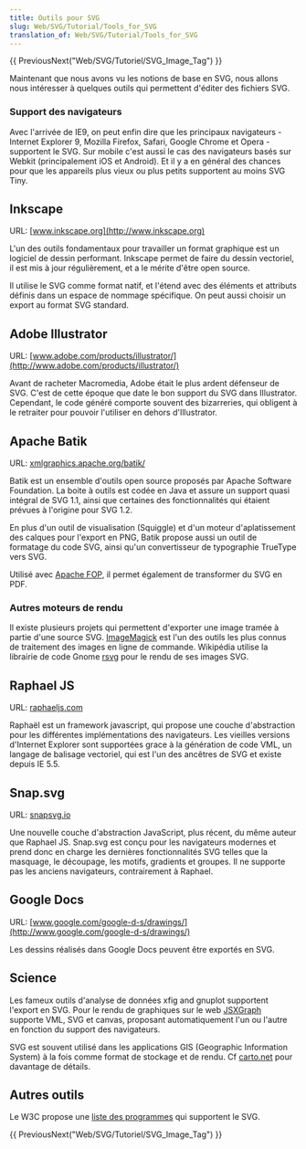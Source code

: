 ```yaml
---
title: Outils pour SVG
slug: Web/SVG/Tutorial/Tools_for_SVG
translation_of: Web/SVG/Tutorial/Tools_for_SVG
---
```


{{ PreviousNext("Web/SVG/Tutoriel/SVG_Image_Tag") }}

Maintenant que nous avons vu les notions de base en SVG, nous allons nous intéresser à quelques outils qui permettent d'éditer des fichiers SVG.

### Support des navigateurs

Avec l'arrivée de IE9, on peut enfin dire que les principaux navigateurs - Internet Explorer 9, Mozilla Firefox, Safari, Google Chrome et Opera - supportent le SVG. Sur mobile c'est aussi le cas des navigateurs basés sur Webkit (principalement iOS et Android). Et il y a en général des chances pour que les appareils plus vieux ou plus petits supportent au moins SVG Tiny.

## Inkscape

URL: [www.inkscape.org](http://www.inkscape.org)

L'un des outils fondamentaux pour travailler un format graphique est un logiciel de dessin performant. Inkscape permet de faire du dessin vectoriel, il est mis à jour régulièrement, et a le mérite d'être open source.

Il utilise le SVG comme format natif, et l'étend avec des éléments et attributs définis dans un espace de nommage spécifique. On peut aussi choisir un export au format SVG standard.

## Adobe Illustrator

URL: [www.adobe.com/products/illustrator/](http://www.adobe.com/products/illustrator/)

Avant de racheter Macromedia, Adobe était le plus ardent défenseur de SVG. C'est de cette époque que date le bon support du SVG dans Illustrator. Cependant, le code généré comporte souvent des bizarreries, qui obligent à le retraiter pour pouvoir l'utiliser en dehors d'Illustrator.

## Apache Batik

URL: [xmlgraphics.apache.org/batik/](http://xmlgraphics.apache.org/batik/)

Batik est un ensemble d'outils open source proposés par Apache Software Foundation. La boite à outils est codée en Java et assure un support quasi intégral de SVG 1.1, ainsi que certaines des fonctionnalités qui étaient prévues à l'origine pour SVG 1.2.

En plus d'un outil de visualisation (Squiggle) et d'un moteur d'aplatissement des calques pour l'export en PNG, Batik propose aussi un outil de formatage du code SVG, ainsi qu'un convertisseur de typographie TrueType vers SVG.

Utilisé avec [Apache FOP](http://xmlgraphics.apache.org/fop/), il permet également de transformer du SVG en PDF.

### Autres moteurs de rendu

Il existe plusieurs projets qui permettent d'exporter une image tramée à partie d'une source SVG. [ImageMagick](http://ImageMagick.org) est l'un des outils les plus connus de traitement des images en ligne de commande. Wikipédia utilise la librairie de code Gnome [rsvg](http://library.gnome.org/devel/rsvg/) pour le rendu de ses images SVG.

## Raphael JS

URL: [raphaeljs.com](http://raphaeljs.com/)

Raphaël est un framework javascript, qui propose une couche d'abstraction pour les différentes implémentations des navigateurs. Les vieilles versions d'Internet Explorer sont supportées grace à la génération de code VML, un langage de balisage vectoriel, qui est l'un des ancêtres de SVG et existe depuis IE 5.5.

## Snap.svg

URL: [snapsvg.io](http://snapsvg.io/)

Une nouvelle couche d'abstraction JavaScript, plus récent, du même auteur que Raphael JS. Snap.svg est conçu pour les navigateurs modernes et prend donc en charge les dernières fonctionnalités SVG telles que la masquage, le découpage, les motifs, gradients et groupes. Il ne supporte pas les anciens navigateurs, contrairement à Raphael.

## Google Docs

URL: [www.google.com/google-d-s/drawings/](http://www.google.com/google-d-s/drawings/)

Les dessins réalisés dans Google Docs peuvent être exportés en SVG.

## Science

Les fameux outils d'analyse de données xfig and gnuplot supportent l'export en SVG. Pour le rendu de graphiques sur le web [JSXGraph](http://jsxgraph.uni-bayreuth.de/wp/) supporte VML, SVG et canvas, proposant automatiquement l'un ou l'autre en fonction du support des navigateurs.

SVG est souvent utilisé dans les applications GIS (Geographic Information System) à la fois comme format de stockage et de rendu. Cf [carto.net](http://carto.net) pour davantage de détails.

## Autres outils

Le W3C propose une [liste des programmes](http://www.w3.org/Graphics/SVG/WG/wiki/Implementations) qui supportent le SVG.

{{ PreviousNext("Web/SVG/Tutoriel/SVG_Image_Tag") }}
